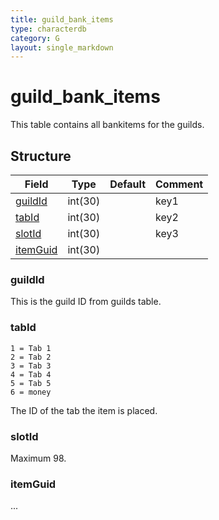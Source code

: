 ```yaml
---
title: guild_bank_items
type: characterdb
category: G
layout: single_markdown
---
```


# guild_bank_items
This table contains all bankitems for the guilds.

## Structure

Field                 | Type    | Default | Comment
--------------------- | ------- | ------- | -------
[guildId](#guildId)   | int(30) |         | key1
[tabId](#tabId)       | int(30) |         | key2
[slotId](#slotId)     | int(30) |         | key3
[itemGuid](#itemGuid) | int(30) |         |        

### guildId

This is the guild ID from guilds table.

### tabId

    1 = Tab 1
    2 = Tab 2
    3 = Tab 3
    4 = Tab 4
    5 = Tab 5
    6 = money


The ID of the tab the item is placed.

### slotId

Maximum 98.

### itemGuid

...